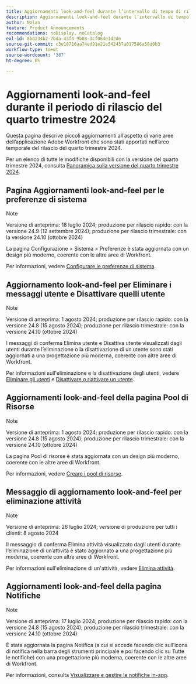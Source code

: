 ```yaml
---
title: Aggiornamenti look-and-feel durante l’intervallo di tempo di rilascio del quarto trimestre 2024
description: Aggiornamenti look-and-feel durante l’intervallo di tempo di rilascio del quarto trimestre 2024
author: Nolan
feature: Product Announcements
recommendations: noDisplay, noCatalog
exl-id: 8bd234b2-7bda-43f4-9b08-3cf064e1d2de
source-git-commit: c3e18716aa74ed91e21e542437a017586a58d0b3
workflow-type: tm+mt
source-wordcount: '387'
ht-degree: 0%

---
```


# Aggiornamenti look-and-feel durante il periodo di rilascio del quarto trimestre 2024

Questa pagina descrive piccoli aggiornamenti all’aspetto di varie aree dell’applicazione Adobe Workfront che sono stati apportati nell’arco temporale del rilascio del quarto trimestre 2024.

Per un elenco di tutte le modifiche disponibili con la versione del quarto trimestre 2024, consulta [Panoramica sulla versione del quarto trimestre 2024](/help/quicksilver/product-announcements/product-releases/24-q4-release-activity/24-q4-release-overview.md).

## Pagina Aggiornamenti look-and-feel per le preferenze di sistema

>[!NOTE]
>
>Versione di anteprima: 18 luglio 2024; produzione per rilascio rapido: con la versione 24.9 (12 settembre 2024); produzione per rilascio trimestrale: con la versione 24.10 (ottobre 2024)

La pagina Configurazione > Sistema > Preferenze è stata aggiornata con un design più moderno, coerente con le altre aree di Workfront.

Per informazioni, vedere [Configurare le preferenze di sistema](/help/quicksilver/administration-and-setup/manage-workfront/security/configure-security-preferences.md).

## Aggiornamento look-and-feel per Eliminare i messaggi utente e Disattivare quelli utente

>[!NOTE]
>
>Versione di anteprima: 1 agosto 2024; produzione per rilascio rapido: con la versione 24.8 (15 agosto 2024); produzione per rilascio trimestrale: con la versione 24.10 (ottobre 2024)

I messaggi di conferma Elimina utente e Disattiva utente visualizzati dagli utenti durante l’eliminazione o la disattivazione di un utente sono stati aggiornati a una progettazione più moderna, coerente con altre aree di Workfront.

Per informazioni sull&#39;eliminazione e la disattivazione degli utenti, vedere [Eliminare gli utenti](/help/quicksilver/administration-and-setup/add-users/create-and-manage-users/delete-a-user.md) e [Disattivare o riattivare un utente](/help/quicksilver/administration-and-setup/add-users/create-and-manage-users/deactivate-a-user.md).

## Aggiornamenti look-and-feel della pagina Pool di Risorse

>[!NOTE]
>
>Versione di anteprima: 1 agosto 2024; produzione per rilascio rapido: con la versione 24.8 (15 agosto 2024); produzione per rilascio trimestrale: con la versione 24.10 (ottobre 2024)

La pagina Pool di risorse è stata aggiornata con un design più moderno, coerente con le altre aree di Workfront.

Per informazioni, vedere [Creare i pool di risorse](/help/quicksilver/resource-mgmt/resource-planning/resource-pools/create-resource-pools.md).

## Messaggio di aggiornamento look-and-feel per eliminazione attività

>[!NOTE]
>
>Versione di anteprima: 26 luglio 2024; versione di produzione per tutti i clienti: 8 agosto 2024

Il messaggio di conferma Elimina attività visualizzato dagli utenti durante l’eliminazione di un’attività è stato aggiornato a una progettazione più moderna, coerente con altre aree di Workfront.

Per informazioni sull&#39;eliminazione di un&#39;attività, vedere [Elimina attività](/help/quicksilver/manage-work/tasks/manage-tasks/delete-tasks.md).

## Aggiornamenti look-and-feel della pagina Notifiche

>[!NOTE]
>
>Versione di anteprima: 17 luglio 2024; produzione per rilascio rapido: con la versione 24.8 (15 agosto 2024); produzione per rilascio trimestrale: con la versione 24.10 (ottobre 2024)

È stata aggiornata la pagina Notifica (a cui si accede facendo clic sull’icona di notifica nella barra degli strumenti principale e poi facendo clic su Tutte le notifiche) con una progettazione più moderna, coerente con le altre aree di Workfront.

Per informazioni, consulta [Visualizzare e gestire le notifiche in-app](/help/quicksilver/workfront-basics/using-notifications/view-and-manage-in-app-notifications.md).
